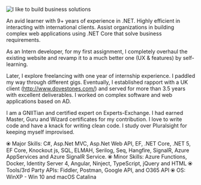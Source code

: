 ![I like to build business solutions](https://res.cloudinary.com/vssaini/image/upload/v1597162039/I_like_to_build_business_solutions_bgcxui.jpg)

An avid learner with 9+ years of experience in .NET.  Highly efficient in interacting with international clients. Assist organizations in building complex web applications using .NET Core that solve business requirements.

As an Intern developer, for my first assignment, I completely overhaul the existing website and revamp it to a much better one (UX & features) by self-learning.

Later, I explore freelancing with one year of internship experience. I paddled my way through different gigs. Eventually, I established rapport with a UK client (http://www.dovestones.com/) and served for more than 3.5 years with excellent deliverables. I worked on complex software and web applications based on AD.

I am a GNIITian and certified expert on Experts-Exchange. I had earned Master, Guru and Wizard certificates for my contribution. I love to write code and have a knack for writing clean code. I study over Pluralsight for keeping myself improvised. 

⦿ Major Skills: C#, Asp.Net MVC, Asp.Net Web API, EF, .NET Core, .NET 5, EF Core, Knockout js, SQL, ELMAH, Serilog, Seq, Hangfire, SignalR, Azure AppServices and Azure SignalR Service.
⦿ Minor Skills: Azure Functions, Docker, Identity Server 4, Angular, Ninject, TypeScript, jQuery and HTML
⦿ Tools/3rd Party APIs: Fiddler, Postman, Google API, and O365 API
⦿ OS: WinXP - Win 10 and macOS Catalina
